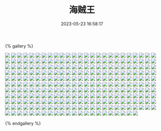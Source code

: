 ﻿---
title: 海贼王
date: 2023-05-23 16:58:17
comments: false
---

{% gallery %}

![](https://fastly.jsdelivr.net/gh/1405720461/images@master/One_piece/1.avif)
![](https://fastly.jsdelivr.net/gh/1405720461/images@master/One_piece/2.avif)
![](https://fastly.jsdelivr.net/gh/1405720461/images@master/One_piece/3.avif)
![](https://fastly.jsdelivr.net/gh/1405720461/images@master/One_piece/4.avif)
![](https://fastly.jsdelivr.net/gh/1405720461/images@master/One_piece/5.avif)
![](https://fastly.jsdelivr.net/gh/1405720461/images@master/One_piece/6.avif)
![](https://fastly.jsdelivr.net/gh/1405720461/images@master/One_piece/7.avif)
![](https://fastly.jsdelivr.net/gh/1405720461/images@master/One_piece/8.avif)
![](https://fastly.jsdelivr.net/gh/1405720461/images@master/One_piece/9.avif)
![](https://fastly.jsdelivr.net/gh/1405720461/images@master/One_piece/10.avif)
![](https://fastly.jsdelivr.net/gh/1405720461/images@master/One_piece/11.avif)
![](https://fastly.jsdelivr.net/gh/1405720461/images@master/One_piece/12.avif)
![](https://fastly.jsdelivr.net/gh/1405720461/images@master/One_piece/13.avif)
![](https://fastly.jsdelivr.net/gh/1405720461/images@master/One_piece/14.avif)
![](https://fastly.jsdelivr.net/gh/1405720461/images@master/One_piece/15.avif)
![](https://fastly.jsdelivr.net/gh/1405720461/images@master/One_piece/16.avif)
![](https://fastly.jsdelivr.net/gh/1405720461/images@master/One_piece/17.avif)
![](https://fastly.jsdelivr.net/gh/1405720461/images@master/One_piece/18.avif)
![](https://fastly.jsdelivr.net/gh/1405720461/images@master/One_piece/19.avif)
![](https://fastly.jsdelivr.net/gh/1405720461/images@master/One_piece/20.avif)
![](https://fastly.jsdelivr.net/gh/1405720461/images@master/One_piece/21.avif)
![](https://fastly.jsdelivr.net/gh/1405720461/images@master/One_piece/22.avif)
![](https://fastly.jsdelivr.net/gh/1405720461/images@master/One_piece/23.avif)
![](https://fastly.jsdelivr.net/gh/1405720461/images@master/One_piece/24.avif)
![](https://fastly.jsdelivr.net/gh/1405720461/images@master/One_piece/25.avif)
![](https://fastly.jsdelivr.net/gh/1405720461/images@master/One_piece/26.avif)
![](https://fastly.jsdelivr.net/gh/1405720461/images@master/One_piece/27.avif)
![](https://fastly.jsdelivr.net/gh/1405720461/images@master/One_piece/28.avif)
![](https://fastly.jsdelivr.net/gh/1405720461/images@master/One_piece/29.avif)
![](https://fastly.jsdelivr.net/gh/1405720461/images@master/One_piece/30.avif)
![](https://fastly.jsdelivr.net/gh/1405720461/images@master/One_piece/31.avif)
![](https://fastly.jsdelivr.net/gh/1405720461/images@master/One_piece/32.avif)
![](https://fastly.jsdelivr.net/gh/1405720461/images@master/One_piece/33.avif)
![](https://fastly.jsdelivr.net/gh/1405720461/images@master/One_piece/34.avif)
![](https://fastly.jsdelivr.net/gh/1405720461/images@master/One_piece/35.avif)
![](https://fastly.jsdelivr.net/gh/1405720461/images@master/One_piece/36.avif)
![](https://fastly.jsdelivr.net/gh/1405720461/images@master/One_piece/37.avif)
![](https://fastly.jsdelivr.net/gh/1405720461/images@master/One_piece/38.avif)
![](https://fastly.jsdelivr.net/gh/1405720461/images@master/One_piece/39.avif)
![](https://fastly.jsdelivr.net/gh/1405720461/images@master/One_piece/40.avif)
![](https://fastly.jsdelivr.net/gh/1405720461/images@master/One_piece/41.avif)
![](https://fastly.jsdelivr.net/gh/1405720461/images@master/One_piece/42.avif)
![](https://fastly.jsdelivr.net/gh/1405720461/images@master/One_piece/43.avif)
![](https://fastly.jsdelivr.net/gh/1405720461/images@master/One_piece/44.avif)
![](https://fastly.jsdelivr.net/gh/1405720461/images@master/One_piece/45.avif)
![](https://fastly.jsdelivr.net/gh/1405720461/images@master/One_piece/46.avif)
![](https://fastly.jsdelivr.net/gh/1405720461/images@master/One_piece/47.avif)
![](https://fastly.jsdelivr.net/gh/1405720461/images@master/One_piece/48.avif)
![](https://fastly.jsdelivr.net/gh/1405720461/images@master/One_piece/49.avif)
![](https://fastly.jsdelivr.net/gh/1405720461/images@master/One_piece/50.avif)
![](https://fastly.jsdelivr.net/gh/1405720461/images@master/One_piece/51.avif)
![](https://fastly.jsdelivr.net/gh/1405720461/images@master/One_piece/52.avif)
![](https://fastly.jsdelivr.net/gh/1405720461/images@master/One_piece/53.avif)
![](https://fastly.jsdelivr.net/gh/1405720461/images@master/One_piece/54.avif)
![](https://fastly.jsdelivr.net/gh/1405720461/images@master/One_piece/55.avif)
![](https://fastly.jsdelivr.net/gh/1405720461/images@master/One_piece/56.avif)
![](https://fastly.jsdelivr.net/gh/1405720461/images@master/One_piece/57.avif)
![](https://fastly.jsdelivr.net/gh/1405720461/images@master/One_piece/58.avif)
![](https://fastly.jsdelivr.net/gh/1405720461/images@master/One_piece/59.avif)
![](https://fastly.jsdelivr.net/gh/1405720461/images@master/One_piece/60.avif)
![](https://fastly.jsdelivr.net/gh/1405720461/images@master/One_piece/61.avif)
![](https://fastly.jsdelivr.net/gh/1405720461/images@master/One_piece/62.avif)
![](https://fastly.jsdelivr.net/gh/1405720461/images@master/One_piece/63.avif)
![](https://fastly.jsdelivr.net/gh/1405720461/images@master/One_piece/64.avif)
![](https://fastly.jsdelivr.net/gh/1405720461/images@master/One_piece/65.avif)
![](https://fastly.jsdelivr.net/gh/1405720461/images@master/One_piece/66.avif)
![](https://fastly.jsdelivr.net/gh/1405720461/images@master/One_piece/67.avif)
![](https://fastly.jsdelivr.net/gh/1405720461/images@master/One_piece/68.avif)
![](https://fastly.jsdelivr.net/gh/1405720461/images@master/One_piece/69.avif)
![](https://fastly.jsdelivr.net/gh/1405720461/images@master/One_piece/70.avif)
![](https://fastly.jsdelivr.net/gh/1405720461/images@master/One_piece/71.avif)
![](https://fastly.jsdelivr.net/gh/1405720461/images@master/One_piece/72.avif)
![](https://fastly.jsdelivr.net/gh/1405720461/images@master/One_piece/73.avif)
![](https://fastly.jsdelivr.net/gh/1405720461/images@master/One_piece/74.avif)
![](https://fastly.jsdelivr.net/gh/1405720461/images@master/One_piece/75.avif)
![](https://fastly.jsdelivr.net/gh/1405720461/images@master/One_piece/76.avif)
![](https://fastly.jsdelivr.net/gh/1405720461/images@master/One_piece/77.avif)
![](https://fastly.jsdelivr.net/gh/1405720461/images@master/One_piece/78.avif)
![](https://fastly.jsdelivr.net/gh/1405720461/images@master/One_piece/79.avif)
![](https://fastly.jsdelivr.net/gh/1405720461/images@master/One_piece/80.avif)
![](https://fastly.jsdelivr.net/gh/1405720461/images@master/One_piece/81.avif)
![](https://fastly.jsdelivr.net/gh/1405720461/images@master/One_piece/82.avif)
![](https://fastly.jsdelivr.net/gh/1405720461/images@master/One_piece/83.avif)
![](https://fastly.jsdelivr.net/gh/1405720461/images@master/One_piece/84.avif)
![](https://fastly.jsdelivr.net/gh/1405720461/images@master/One_piece/85.avif)
![](https://fastly.jsdelivr.net/gh/1405720461/images@master/One_piece/86.avif)
![](https://fastly.jsdelivr.net/gh/1405720461/images@master/One_piece/87.avif)
![](https://fastly.jsdelivr.net/gh/1405720461/images@master/One_piece/88.avif)
![](https://fastly.jsdelivr.net/gh/1405720461/images@master/One_piece/89.avif)
![](https://fastly.jsdelivr.net/gh/1405720461/images@master/One_piece/90.avif)
![](https://fastly.jsdelivr.net/gh/1405720461/images@master/One_piece/91.avif)
![](https://fastly.jsdelivr.net/gh/1405720461/images@master/One_piece/92.avif)
![](https://fastly.jsdelivr.net/gh/1405720461/images@master/One_piece/93.avif)
![](https://fastly.jsdelivr.net/gh/1405720461/images@master/One_piece/94.avif)
![](https://fastly.jsdelivr.net/gh/1405720461/images@master/One_piece/95.avif)
![](https://fastly.jsdelivr.net/gh/1405720461/images@master/One_piece/96.avif)
![](https://fastly.jsdelivr.net/gh/1405720461/images@master/One_piece/97.avif)
![](https://fastly.jsdelivr.net/gh/1405720461/images@master/One_piece/98.avif)
![](https://fastly.jsdelivr.net/gh/1405720461/images@master/One_piece/99.avif)
![](https://fastly.jsdelivr.net/gh/1405720461/images@master/One_piece/100.avif)
![](https://fastly.jsdelivr.net/gh/1405720461/images@master/One_piece/101.avif)
![](https://fastly.jsdelivr.net/gh/1405720461/images@master/One_piece/102.avif)
![](https://fastly.jsdelivr.net/gh/1405720461/images@master/One_piece/103.avif)
![](https://fastly.jsdelivr.net/gh/1405720461/images@master/One_piece/104.avif)
![](https://fastly.jsdelivr.net/gh/1405720461/images@master/One_piece/105.avif)
![](https://fastly.jsdelivr.net/gh/1405720461/images@master/One_piece/106.avif)
![](https://fastly.jsdelivr.net/gh/1405720461/images@master/One_piece/107.avif)
![](https://fastly.jsdelivr.net/gh/1405720461/images@master/One_piece/108.avif)
![](https://fastly.jsdelivr.net/gh/1405720461/images@master/One_piece/109.avif)
![](https://fastly.jsdelivr.net/gh/1405720461/images@master/One_piece/110.avif)
![](https://fastly.jsdelivr.net/gh/1405720461/images@master/One_piece/111.avif)
![](https://fastly.jsdelivr.net/gh/1405720461/images@master/One_piece/112.avif)
![](https://fastly.jsdelivr.net/gh/1405720461/images@master/One_piece/113.avif)
![](https://fastly.jsdelivr.net/gh/1405720461/images@master/One_piece/114.avif)
![](https://fastly.jsdelivr.net/gh/1405720461/images@master/One_piece/115.avif)
![](https://fastly.jsdelivr.net/gh/1405720461/images@master/One_piece/116.avif)
![](https://fastly.jsdelivr.net/gh/1405720461/images@master/One_piece/117.avif)
![](https://fastly.jsdelivr.net/gh/1405720461/images@master/One_piece/118.avif)
![](https://fastly.jsdelivr.net/gh/1405720461/images@master/One_piece/119.avif)
![](https://fastly.jsdelivr.net/gh/1405720461/images@master/One_piece/120.avif)
![](https://fastly.jsdelivr.net/gh/1405720461/images@master/One_piece/121.avif)
![](https://fastly.jsdelivr.net/gh/1405720461/images@master/One_piece/122.avif)
![](https://fastly.jsdelivr.net/gh/1405720461/images@master/One_piece/123.avif)
![](https://fastly.jsdelivr.net/gh/1405720461/images@master/One_piece/124.avif)
![](https://fastly.jsdelivr.net/gh/1405720461/images@master/One_piece/125.avif)
![](https://fastly.jsdelivr.net/gh/1405720461/images@master/One_piece/126.avif)
![](https://fastly.jsdelivr.net/gh/1405720461/images@master/One_piece/127.avif)
![](https://fastly.jsdelivr.net/gh/1405720461/images@master/One_piece/128.avif)
![](https://fastly.jsdelivr.net/gh/1405720461/images@master/One_piece/129.avif)
![](https://fastly.jsdelivr.net/gh/1405720461/images@master/One_piece/130.avif)
![](https://fastly.jsdelivr.net/gh/1405720461/images@master/One_piece/131.avif)
![](https://fastly.jsdelivr.net/gh/1405720461/images@master/One_piece/132.avif)
![](https://fastly.jsdelivr.net/gh/1405720461/images@master/One_piece/133.avif)
![](https://fastly.jsdelivr.net/gh/1405720461/images@master/One_piece/134.avif)
![](https://fastly.jsdelivr.net/gh/1405720461/images@master/One_piece/135.avif)
![](https://fastly.jsdelivr.net/gh/1405720461/images@master/One_piece/136.avif)
![](https://fastly.jsdelivr.net/gh/1405720461/images@master/One_piece/137.avif)
![](https://fastly.jsdelivr.net/gh/1405720461/images@master/One_piece/138.avif)
![](https://fastly.jsdelivr.net/gh/1405720461/images@master/One_piece/139.avif)
![](https://fastly.jsdelivr.net/gh/1405720461/images@master/One_piece/140.avif)
![](https://fastly.jsdelivr.net/gh/1405720461/images@master/One_piece/141.avif)
![](https://fastly.jsdelivr.net/gh/1405720461/images@master/One_piece/142.avif)
![](https://fastly.jsdelivr.net/gh/1405720461/images@master/One_piece/143.avif)
![](https://fastly.jsdelivr.net/gh/1405720461/images@master/One_piece/144.avif)
![](https://fastly.jsdelivr.net/gh/1405720461/images@master/One_piece/145.avif)
![](https://fastly.jsdelivr.net/gh/1405720461/images@master/One_piece/146.avif)
![](https://fastly.jsdelivr.net/gh/1405720461/images@master/One_piece/147.avif)
![](https://fastly.jsdelivr.net/gh/1405720461/images@master/One_piece/148.avif)
![](https://fastly.jsdelivr.net/gh/1405720461/images@master/One_piece/149.avif)
![](https://fastly.jsdelivr.net/gh/1405720461/images@master/One_piece/150.avif)
![](https://fastly.jsdelivr.net/gh/1405720461/images@master/One_piece/151.avif)
![](https://fastly.jsdelivr.net/gh/1405720461/images@master/One_piece/152.avif)
![](https://fastly.jsdelivr.net/gh/1405720461/images@master/One_piece/153.avif)
![](https://fastly.jsdelivr.net/gh/1405720461/images@master/One_piece/154.avif)
![](https://fastly.jsdelivr.net/gh/1405720461/images@master/One_piece/155.avif)
![](https://fastly.jsdelivr.net/gh/1405720461/images@master/One_piece/156.avif)
![](https://fastly.jsdelivr.net/gh/1405720461/images@master/One_piece/157.avif)
![](https://fastly.jsdelivr.net/gh/1405720461/images@master/One_piece/158.avif)
![](https://fastly.jsdelivr.net/gh/1405720461/images@master/One_piece/159.avif)
![](https://fastly.jsdelivr.net/gh/1405720461/images@master/One_piece/160.avif)
![](https://fastly.jsdelivr.net/gh/1405720461/images@master/One_piece/161.avif)
![](https://fastly.jsdelivr.net/gh/1405720461/images@master/One_piece/162.avif)
![](https://fastly.jsdelivr.net/gh/1405720461/images@master/One_piece/163.avif)
![](https://fastly.jsdelivr.net/gh/1405720461/images@master/One_piece/164.avif)
![](https://fastly.jsdelivr.net/gh/1405720461/images@master/One_piece/165.avif)
![](https://fastly.jsdelivr.net/gh/1405720461/images@master/One_piece/166.avif)
![](https://fastly.jsdelivr.net/gh/1405720461/images@master/One_piece/167.avif)
![](https://fastly.jsdelivr.net/gh/1405720461/images@master/One_piece/168.avif)
![](https://fastly.jsdelivr.net/gh/1405720461/images@master/One_piece/169.avif)
![](https://fastly.jsdelivr.net/gh/1405720461/images@master/One_piece/170.avif)
![](https://fastly.jsdelivr.net/gh/1405720461/images@master/One_piece/171.avif)
![](https://fastly.jsdelivr.net/gh/1405720461/images@master/One_piece/172.avif)
![](https://fastly.jsdelivr.net/gh/1405720461/images@master/One_piece/173.avif)
![](https://fastly.jsdelivr.net/gh/1405720461/images@master/One_piece/174.avif)
![](https://fastly.jsdelivr.net/gh/1405720461/images@master/One_piece/175.avif)
![](https://fastly.jsdelivr.net/gh/1405720461/images@master/One_piece/176.avif)
![](https://fastly.jsdelivr.net/gh/1405720461/images@master/One_piece/177.avif)
![](https://fastly.jsdelivr.net/gh/1405720461/images@master/One_piece/178.avif)
![](https://fastly.jsdelivr.net/gh/1405720461/images@master/One_piece/179.avif)
![](https://fastly.jsdelivr.net/gh/1405720461/images@master/One_piece/180.avif)
![](https://fastly.jsdelivr.net/gh/1405720461/images@master/One_piece/181.avif)
![](https://fastly.jsdelivr.net/gh/1405720461/images@master/One_piece/182.avif)
![](https://fastly.jsdelivr.net/gh/1405720461/images@master/One_piece/183.avif)
![](https://fastly.jsdelivr.net/gh/1405720461/images@master/One_piece/184.avif)
![](https://fastly.jsdelivr.net/gh/1405720461/images@master/One_piece/185.avif)
![](https://fastly.jsdelivr.net/gh/1405720461/images@master/One_piece/186.avif)
![](https://fastly.jsdelivr.net/gh/1405720461/images@master/One_piece/187.avif)
![](https://fastly.jsdelivr.net/gh/1405720461/images@master/One_piece/188.avif)
![](https://fastly.jsdelivr.net/gh/1405720461/images@master/One_piece/189.avif)
![](https://fastly.jsdelivr.net/gh/1405720461/images@master/One_piece/190.avif)
![](https://fastly.jsdelivr.net/gh/1405720461/images@master/One_piece/191.avif)
![](https://fastly.jsdelivr.net/gh/1405720461/images@master/One_piece/192.avif)
![](https://fastly.jsdelivr.net/gh/1405720461/images@master/One_piece/193.avif)
![](https://fastly.jsdelivr.net/gh/1405720461/images@master/One_piece/194.avif)
![](https://fastly.jsdelivr.net/gh/1405720461/images@master/One_piece/195.avif)
![](https://fastly.jsdelivr.net/gh/1405720461/images@master/One_piece/196.avif)
![](https://fastly.jsdelivr.net/gh/1405720461/images@master/One_piece/197.avif)
![](https://fastly.jsdelivr.net/gh/1405720461/images@master/One_piece/198.avif)
![](https://fastly.jsdelivr.net/gh/1405720461/images@master/One_piece/199.avif)
![](https://fastly.jsdelivr.net/gh/1405720461/images@master/One_piece/200.avif)
![](https://fastly.jsdelivr.net/gh/1405720461/images@master/One_piece/201.avif)
![](https://fastly.jsdelivr.net/gh/1405720461/images@master/One_piece/202.avif)
![](https://fastly.jsdelivr.net/gh/1405720461/images@master/One_piece/203.avif)
![](https://fastly.jsdelivr.net/gh/1405720461/images@master/One_piece/204.avif)
![](https://fastly.jsdelivr.net/gh/1405720461/images@master/One_piece/205.avif)
![](https://fastly.jsdelivr.net/gh/1405720461/images@master/One_piece/206.avif)
![](https://fastly.jsdelivr.net/gh/1405720461/images@master/One_piece/207.avif)
![](https://fastly.jsdelivr.net/gh/1405720461/images@master/One_piece/208.avif)
![](https://fastly.jsdelivr.net/gh/1405720461/images@master/One_piece/209.avif)
![](https://fastly.jsdelivr.net/gh/1405720461/images@master/One_piece/210.avif)
![](https://fastly.jsdelivr.net/gh/1405720461/images@master/One_piece/211.avif)
![](https://fastly.jsdelivr.net/gh/1405720461/images@master/One_piece/212.avif)
![](https://fastly.jsdelivr.net/gh/1405720461/images@master/One_piece/213.avif)
![](https://fastly.jsdelivr.net/gh/1405720461/images@master/One_piece/214.avif)
![](https://fastly.jsdelivr.net/gh/1405720461/images@master/One_piece/215.avif)
![](https://fastly.jsdelivr.net/gh/1405720461/images@master/One_piece/216.avif)
![](https://fastly.jsdelivr.net/gh/1405720461/images@master/One_piece/217.avif)
![](https://fastly.jsdelivr.net/gh/1405720461/images@master/One_piece/218.avif)
![](https://fastly.jsdelivr.net/gh/1405720461/images@master/One_piece/219.avif)
![](https://fastly.jsdelivr.net/gh/1405720461/images@master/One_piece/220.avif)
![](https://fastly.jsdelivr.net/gh/1405720461/images@master/One_piece/221.avif)
![](https://fastly.jsdelivr.net/gh/1405720461/images@master/One_piece/222.avif)
![](https://fastly.jsdelivr.net/gh/1405720461/images@master/One_piece/223.avif)
![](https://fastly.jsdelivr.net/gh/1405720461/images@master/One_piece/224.avif)
![](https://fastly.jsdelivr.net/gh/1405720461/images@master/One_piece/225.avif)
![](https://fastly.jsdelivr.net/gh/1405720461/images@master/One_piece/226.avif)
![](https://fastly.jsdelivr.net/gh/1405720461/images@master/One_piece/227.avif)
![](https://fastly.jsdelivr.net/gh/1405720461/images@master/One_piece/228.avif)
![](https://fastly.jsdelivr.net/gh/1405720461/images@master/One_piece/229.avif)
![](https://fastly.jsdelivr.net/gh/1405720461/images@master/One_piece/230.avif)
![](https://fastly.jsdelivr.net/gh/1405720461/images@master/One_piece/231.avif)
![](https://fastly.jsdelivr.net/gh/1405720461/images@master/One_piece/232.avif)
![](https://fastly.jsdelivr.net/gh/1405720461/images@master/One_piece/233.avif)
![](https://fastly.jsdelivr.net/gh/1405720461/images@master/One_piece/234.avif)
![](https://fastly.jsdelivr.net/gh/1405720461/images@master/One_piece/235.avif)
![](https://fastly.jsdelivr.net/gh/1405720461/images@master/One_piece/236.avif)
![](https://fastly.jsdelivr.net/gh/1405720461/images@master/One_piece/237.avif)
![](https://fastly.jsdelivr.net/gh/1405720461/images@master/One_piece/238.avif)
![](https://fastly.jsdelivr.net/gh/1405720461/images@master/One_piece/239.avif)
![](https://fastly.jsdelivr.net/gh/1405720461/images@master/One_piece/240.avif)
![](https://fastly.jsdelivr.net/gh/1405720461/images@master/One_piece/241.avif)
![](https://fastly.jsdelivr.net/gh/1405720461/images@master/One_piece/242.avif)
![](https://fastly.jsdelivr.net/gh/1405720461/images@master/One_piece/243.avif)
![](https://fastly.jsdelivr.net/gh/1405720461/images@master/One_piece/244.avif)
![](https://fastly.jsdelivr.net/gh/1405720461/images@master/One_piece/245.avif)
![](https://fastly.jsdelivr.net/gh/1405720461/images@master/One_piece/246.avif)
![](https://fastly.jsdelivr.net/gh/1405720461/images@master/One_piece/247.avif)
![](https://fastly.jsdelivr.net/gh/1405720461/images@master/One_piece/248.avif)
![](https://fastly.jsdelivr.net/gh/1405720461/images@master/One_piece/249.avif)
![](https://fastly.jsdelivr.net/gh/1405720461/images@master/One_piece/250.avif)
![](https://fastly.jsdelivr.net/gh/1405720461/images@master/One_piece/251.avif)
![](https://fastly.jsdelivr.net/gh/1405720461/images@master/One_piece/252.avif)
![](https://fastly.jsdelivr.net/gh/1405720461/images@master/One_piece/253.avif)
![](https://fastly.jsdelivr.net/gh/1405720461/images@master/One_piece/254.avif)
![](https://fastly.jsdelivr.net/gh/1405720461/images@master/One_piece/255.avif)
![](https://fastly.jsdelivr.net/gh/1405720461/images@master/One_piece/256.avif)
![](https://fastly.jsdelivr.net/gh/1405720461/images@master/One_piece/257.avif)
![](https://fastly.jsdelivr.net/gh/1405720461/images@master/One_piece/258.avif)
![](https://fastly.jsdelivr.net/gh/1405720461/images@master/One_piece/259.avif)
![](https://fastly.jsdelivr.net/gh/1405720461/images@master/One_piece/260.avif)
![](https://fastly.jsdelivr.net/gh/1405720461/images@master/One_piece/261.avif)
![](https://fastly.jsdelivr.net/gh/1405720461/images@master/One_piece/262.avif)
![](https://fastly.jsdelivr.net/gh/1405720461/images@master/One_piece/263.avif)
![](https://fastly.jsdelivr.net/gh/1405720461/images@master/One_piece/264.avif)
![](https://fastly.jsdelivr.net/gh/1405720461/images@master/One_piece/265.avif)
![](https://fastly.jsdelivr.net/gh/1405720461/images@master/One_piece/266.avif)
![](https://fastly.jsdelivr.net/gh/1405720461/images@master/One_piece/267.avif)
![](https://fastly.jsdelivr.net/gh/1405720461/images@master/One_piece/268.avif)
![](https://fastly.jsdelivr.net/gh/1405720461/images@master/One_piece/269.avif)
![](https://fastly.jsdelivr.net/gh/1405720461/images@master/One_piece/270.avif)
![](https://fastly.jsdelivr.net/gh/1405720461/images@master/One_piece/271.avif)
![](https://fastly.jsdelivr.net/gh/1405720461/images@master/One_piece/272.avif)

{% endgallery %}
